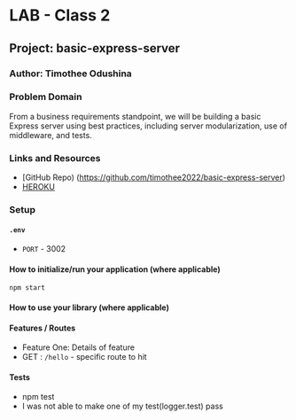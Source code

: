# LAB - Class 2

## Project: basic-express-server

### Author: Timothee Odushina

### Problem Domain  

From a business requirements standpoint, we will be building a basic Express server using best practices, including server modularization, use of middleware, and tests.

### Links and Resources

- [GitHub Repo) (https://github.com/timothee2022/basic-express-server)
- [HEROKU](http://xyz.com)

### Setup

#### `.env` 
- `PORT` - 3002

#### How to initialize/run your application (where applicable)
`npm start`

#### How to use your library (where applicable)

#### Features / Routes

- Feature One: Details of feature
- GET : `/hello` - specific route to hit

#### Tests
- npm test
- I was not able to make one of my test(logger.test) pass


